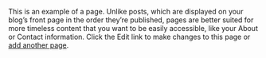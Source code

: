 <html><body><p>This is an example of a page. Unlike posts, which are displayed on your blog’s front page in the order they’re published, pages are better suited for more timeless content that you want to be easily accessible, like your About or Contact information. Click the Edit link to make changes to this page or <a title="Direct link to Add New Page in your Dashboard" href="https://wordpress.com/page/104189563/new/">add another page</a>.</p></body></html>